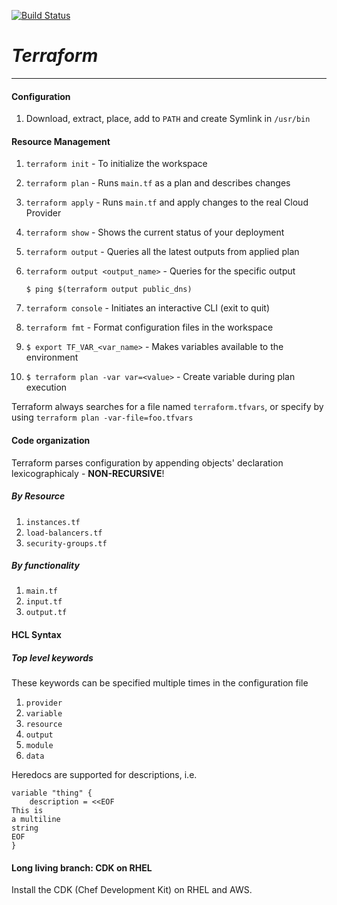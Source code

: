 [![Build Status](https://travis-ci.org/rafaelbattesti/TerraformTutorials.svg?branch=master)](https://travis-ci.org/rafaelbattesti/TerraformTutorials)

# *Terraform*
---

#### Configuration
1. Download, extract, place, add to `PATH` and create Symlink in `/usr/bin`

#### Resource Management
1. `terraform init`                     - To initialize the workspace
2. `terraform plan`                     - Runs `main.tf` as a plan and describes changes
3. `terraform apply`                    - Runs `main.tf` and apply changes to the real Cloud Provider
4. `terraform show`                     - Shows the current status of your deployment
5. `terraform output`                   - Queries all the latest outputs from applied plan
6. `terraform output <output_name>`     - Queries for the specific output

    ```
    $ ping $(terraform output public_dns)
    ```

7. `terraform console`                  - Initiates an interactive CLI (exit to quit)
8. `terraform fmt`                      - Format configuration files in the workspace
9. `$ export TF_VAR_<var_name>`         - Makes variables available to the environment
10. `$ terraform plan -var var=<value>` - Create variable during plan execution

Terraform always searches for a file named `terraform.tfvars`, or specify by using `terraform plan -var-file=foo.tfvars`

#### Code organization

Terraform parses configuration by appending objects' declaration lexicographicaly - **NON-RECURSIVE**!

##### By Resource
1. `instances.tf`
2. `load-balancers.tf`
3. `security-groups.tf`

##### By functionality
1. `main.tf`
2. `input.tf`
3. `output.tf`

#### HCL Syntax
##### Top level keywords

These keywords can be specified multiple times in the configuration file

1. `provider`
2. `variable`
3. `resource`
4. `output`
5. `module`
6. `data`

Heredocs are supported for descriptions, i.e.
```
variable "thing" {  
    description = <<EOF
This is
a multiline
string
EOF
}
```
#### Long living branch: CDK on RHEL

Install the CDK (Chef Development Kit) on RHEL and AWS.

